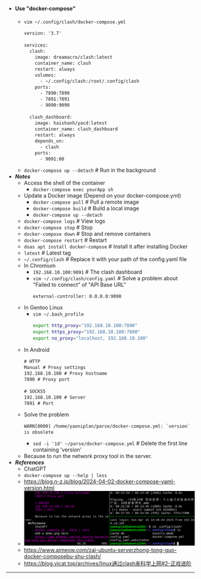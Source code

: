 - #### Use "docker-compose"
    - `vim ~/.config/clash/docker-compose.yml`
      ```
      version: '3.7'
      
      services:
        clash:
          image: dreamacro/clash:latest
          container_name: clash
          restart: always
          volumes:
            - ~/.config/clash:/root/.config/clash
          ports:
            - 7890:7890
            - 7891:7891
            - 9090:9090
            
        clash_dashboard:
          image: haishanh/yacd:latest
          container_name: clash_dashboard
          restart: always
          depends_on:
            - clash
          ports:
            - 9091:80
      ```
    - `docker-compose up --detach` # Run in the background
- ***Notes***
    - Access the shell of the container
        - `docker-compose exec yourApp sh`
    - Update a Docker image (Depend on your docker-compose.yml)
        - `docker-compose pull` # Pull a remote image
        - `docker-compose build` # Build a local image
        - `docker-compose up --detach`
    - `docker-compose logs` # View logs
    - `docker-compose stop` # Stop
    - `docker-compose down` # Stop and remove containers
    - `docker-compose restart` # Restart
    - `doas apt install docker-compose` # Install it after installing Docker
    - `latest` # Latest tag
    - `~/.config/clash` # Replace it with your path of the config.yaml file
    - In Chromium
        - `192.168.10.100:9091` # The clash dashboard
        - `vim ~/.config/clash/config.yaml` # Solve a problem about "Failed to connect" of "API Base URL"
          ```
          external-controller: 0.0.0.0:9090
          ```
    - In Gentoo Linux
        - `vim ~/.bash_profile`
          ```bash
          export http_proxy="192.168.10.100:7890"
          export https_proxy="192.168.10.100:7890"
          export no_proxy="localhost, 192.168.10.100"
          ```
    - In Android
      ```
      # HTTP
      Manual # Proxy settings
      192.168.10.100 # Proxy hostname
      7890 # Proxy port
      
      # SOCKS5
      192.168.10.100 # Server
      7891 # Port
      ```
    - Solve the problem
      ```
      WARN[0000] /home/yaoniplan/parse/docker-compose.yml: `version` is obsolete
      ```
        - `sed -i '1d' ~/parse/docker-compose.yml` # Delete the first line containing 'version'
    - Because to run the network proxy tool in the server.
- ***References***
    - ChatGPT
    - `docker-compose up --help | less`
    - https://blog.n-z.jp/blog/2024-04-02-docker-compose-yaml-version.html
    - ![2023-04-16_18-39.png](../assets/2023-04-16_18-39.png)
    - https://www.aimeow.com/zai-ubuntu-serverzhong-tong-guo-docker-composebu-shu-clash/
    - https://blog.vicat.top/archives/linux通过clash来科学上网#2-正戏进阶
- ---
